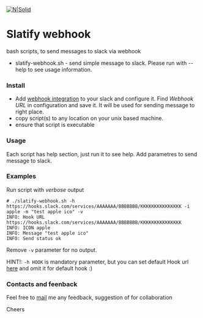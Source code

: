 
[![N|Solid](http://support.itech.md/__swift/files/file_y0x6eryxhsp9es0.jpg)](http://support.itech.md)
# Slatify webhook
bash scripts, to send messages to slack via webhook

- slatify-webhook.sh - send simple message to slack. Please run with --help to see usage information.

### Install
- Add [webhook integration][1] to your slack and configure it. Find *Webhook URL* in configuration and save it. It will be used for sending message to right place. 
- copy script(s) to any location on your unix based machine. 
- ensure that script is executable 

### Usage
Each script has help section, just run it to see help. Add parametres to send message to slack. 

### Examples
Run script with *verbose* output 
```{r, engine='bash', count_lines}
# ./slatify-webhook.sh -h https://hooks.slack.com/services/AAAAAAA/BBBBBBB/KKKKKKKKKKKKKKK -i apple -m "test apple ico" -v
INFO: Hook URL https://hooks.slack.com/services/AAAAAAA/BBBBBBB/KKKKKKKKKKKKKKK
INFO: ICON apple
INFO: Message "test apple ico"
INFO: Send status ok
```
Remove `-v` parameter for no output. 

HINT!:  `-h HOOK` is mandatory parameter, but you can set default Hook url [here][3] and omit it for default hook :)

### Contacts and feenback 
Feel free to [mail][2] me any feedback, suggestion of for collaboration 

Cheers

[1]:https://api.slack.com/incoming-webhooks
[2]:mailto:support@itech.md?subject=Slatify
[3]:https://github.com/itechops/slatify/blob/dev/webhook/slatify-webhook.sh#L10



